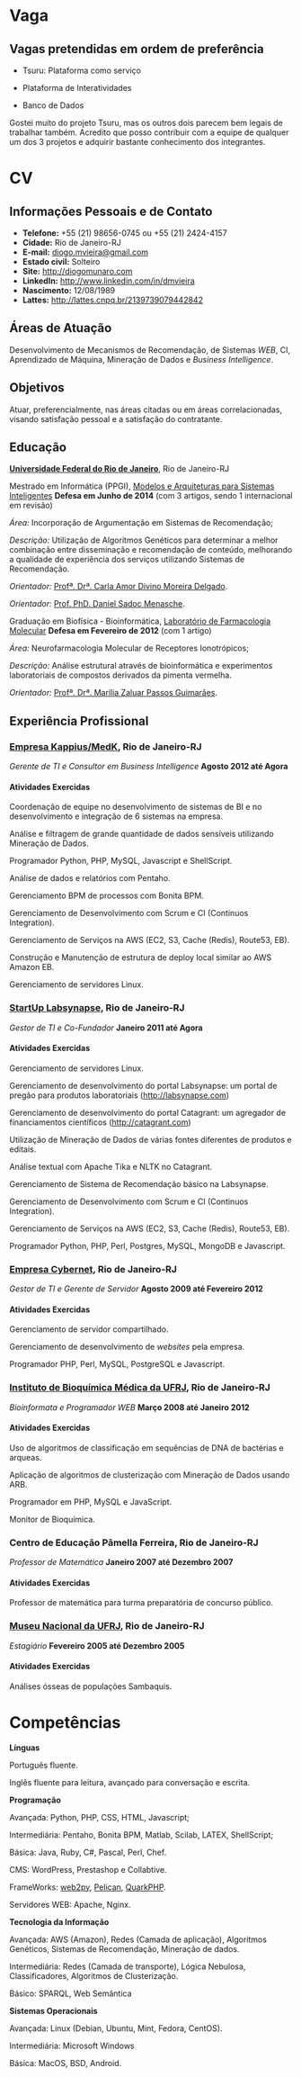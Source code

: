 Vaga
====

Vagas pretendidas em ordem de preferência
-----------------------------------------

* Tsuru: Plataforma como serviço

* Plataforma de Interatividades

* Banco de Dados

Gostei muito do projeto Tsuru, mas os outros dois parecem bem legais de trabalhar também. Acredito que posso contribuir com a equipe de qualquer um dos 3 projetos e adquirir bastante conhecimento dos integrantes.

CV
==

Informações Pessoais e de Contato
---------------------------------

* **Telefone:** +55 (21) 98656-0745 ou +55 (21) 2424-4157 
* **Cidade:** Rio de Janeiro-RJ
* **E-mail:** diogo.mvieira@gmail.com
* **Estado civil:** Solteiro
* **Site:** http://diogomunaro.com
* **LinkedIn:** http://www.linkedin.com/in/dmvieira
* **Nascimento:** 12/08/1989
* **Lattes:** http://lattes.cnpq.br/2139739079442842

Áreas de Atuação
----------------

Desenvolvimento de Mecanismos de Recomendação, de Sistemas *WEB*, CI, 
Aprendizado de Máquina, Mineração de Dados e *Business Intelligence*.

Objetivos
---------

Atuar, preferencialmente, nas áreas citadas ou em áreas correlacionadas,
visando satisfação pessoal e a satisfação do contratante.

Educação
--------

[**Universidade Federal do Rio de Janeiro**](http://www.ufrj.br/), Rio
de Janeiro-RJ

Mestrado em Informática (PPGI), [Modelos e Arquiteturas para Sistemas
Inteligentes](http://ppgi.ufrj.br/index.php?option=com_content&task=view&id=748&Itemid=39)
 **Defesa em Junho de 2014** (com 3 artigos, sendo 1 internacional em revisão)

*Área:* Incorporação de Argumentação em Sistemas de Recomendação;

*Descrição:* Utilização de Algoritmos Genéticos para determinar a melhor
combinação entre disseminação e recomendação de conteúdo, melhorando a
qualidade de experiência dos serviços utilizando Sistemas de
Recomendação.

*Orientador:* [Profª. Drª. Carla Amor Divino Moreira
Delgado](http://buscatextual.cnpq.br/buscatextual/visualizacv.do?id=K4766117H9).

*Orientador:* [Prof. PhD. Daniel Sadoc
Menasche](http://buscatextual.cnpq.br/buscatextual/visualizacv.do?id=P337002).

Graduação em Biofísica - Bioinformática, [Laboratório de Farmacologia
Molecular](http://www.biof.ufrj.br/content/graduac_biof_campus_cid_univers) 
**Defesa em Fevereiro de 2012** (com 1 artigo)

*Área:* Neurofarmacologia Molecular de Receptores Ionotrópicos;

*Descrição:* Análise estrutural através de bioinformática e experimentos
laboratoriais de compostos derivados da pimenta vermelha.

*Orientador:* [Profª. Drª. Marília Zaluar Passos
Guimarães](http://buscatextual.cnpq.br/buscatextual/visualizacv.do?id=B859124).

Experiência Profissional
------------------------

### [**Empresa Kappius/MedK**](http://kappius.com.br/), Rio de Janeiro-RJ

*Gerente de TI e Consultor em Business Intelligence* **Agosto 2012 até Agora**

#### Atividades Exercidas

Coordenação de equipe no desenvolvimento de sistemas de BI e no desenvolvimento e integração de 6 sistemas na empresa.

Análise e filtragem de grande quantidade de dados sensíveis utilizando Mineração
de Dados.

Programador Python, PHP, MySQL, Javascript e ShellScript.

Análise de dados e relatórios com Pentaho.

Gerenciamento BPM de processos com Bonita BPM.

Gerenciamento de Desenvolvimento com Scrum e CI (Continuos Integration).

Gerenciamento de Serviços na AWS (EC2, S3, Cache (Redis), Route53, EB).

Construção e Manutenção de estrutura de deploy local similar ao AWS Amazon EB.

Gerenciamento de servidores Linux.

### [**StartUp Labsynapse**](http://labsynapse.com/), Rio de Janeiro-RJ

*Gestor de TI e Co-Fundador* **Janeiro 2011 até Agora**

#### Atividades Exercidas

Gerenciamento de servidores Linux.

Gerenciamento de desenvolvimento do portal Labsynapse: um portal de pregão para produtos laboratoriais (http://labsynapse.com)

Gerenciamento de desenvolvimento do portal Catagrant: um agregador de financiamentos científicos (http://catagrant.com)

Utilização de Mineração de Dados de várias fontes diferentes de produtos
e editais.

Análise textual com Apache Tika e NLTK no Catagrant.

Gerenciamento de Sistema de Recomendação básico na Labsynapse.

Gerenciamento de Desenvolvimento com Scrum e CI (Continuos Integration).

Gerenciamento de Serviços na AWS (EC2, S3, Cache (Redis), Route53, EB).

Programador Python, PHP, Perl, Postgres, MySQL, MongoDB e Javascript.

### [**Empresa Cybernet**](http://cybernetrj.com.br/), Rio de Janeiro-RJ

*Gestor de TI e Gerente de Servidor* **Agosto 2009 até Fevereiro 2012**

#### Atividades Exercidas

Gerenciamento de servidor compartilhado.

Gerenciamento de desenvolvimento de *websites* pela empresa.

Programador PHP, Perl, MySQL, PostgreSQL e Javascript.

### [**Instituto de Bioquímica Médica da UFRJ**](http://www.bioqmed.ufrj.br), Rio de Janeiro-RJ

*Bioinformata e Programador WEB* **Março 2008 até Janeiro 2012**

#### Atividades Exercidas

Uso de algoritmos de classificação em sequências de DNA de bactérias e
arqueas.

Aplicação de algoritmos de clusterização com Mineração de Dados usando
ARB.

Programador em PHP, MySQL e JavaScript.

Monitor de Bioquímica.

### **Centro de Educação Pâmella Ferreira**, Rio de Janeiro-RJ

*Professor de Matemática* **Janeiro 2007 até Dezembro 2007**

#### Atividades Exercidas

Professor de matemática para turma preparatória de concurso público.

### [**Museu Nacional da UFRJ**](http://www.museunacional.ufrj.br/), Rio de Janeiro-RJ

*Estagiário* **Fevereiro 2005 até Dezembro 2005**

#### Atividades Exercidas

Análises ósseas de populações Sambaquis.

Competências
============

**Línguas**

Português fluente.

Inglês fluente para leitura, avançado para conversação e escrita.

**Programação**

Avançada: Python, PHP, CSS, HTML, Javascript;

Intermediária: Pentaho, Bonita BPM, Matlab, Scilab, LATEX, ShellScript;

Básica: Java, Ruby, C\#, Pascal, Perl, Chef.

CMS: WordPress, Prestashop e Collabtive.

FrameWorks: [web2py](http://web2py.com/),
[Pelican](http://docs.getpelican.com/en/3.5.0/),
[QuarkPHP](http://quarkphp.com/).

Servidores WEB: Apache, Nginx.

**Tecnologia da Informação**

Avançada: AWS (Amazon), Redes (Camada de aplicação), Algoritmos Genéticos, Sistemas de
Recomendação, Mineração de dados.

Intermediária: Redes (Camada de transporte), Lógica Nebulosa,
Classificadores, Algoritmos de Clusterização.

Básico: SPARQL, Web Semântica

**Sistemas Operacionais**

Avançada: Linux (Debian, Ubuntu, Mint, Fedora, CentOS).

Intermediária: Microsoft Windows

Básica: MacOS, BSD, Android.
